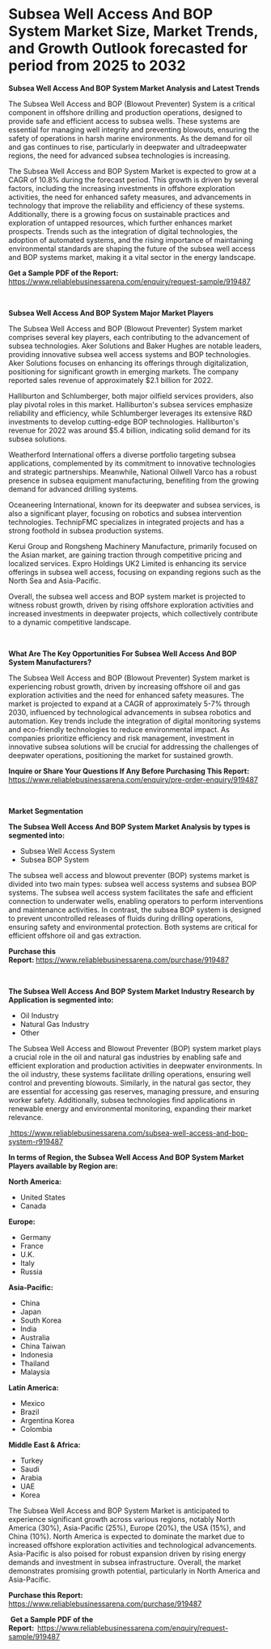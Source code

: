 <p><h1>Subsea Well Access And BOP System Market Size, Market Trends, and Growth Outlook forecasted for period from 2025 to 2032</h1></p><p><strong>Subsea Well Access And BOP System Market Analysis and Latest Trends</strong></p>
<p><p>The Subsea Well Access and BOP (Blowout Preventer) System is a critical component in offshore drilling and production operations, designed to provide safe and efficient access to subsea wells. These systems are essential for managing well integrity and preventing blowouts, ensuring the safety of operations in harsh marine environments. As the demand for oil and gas continues to rise, particularly in deepwater and ultradeepwater regions, the need for advanced subsea technologies is increasing.</p><p>The Subsea Well Access and BOP System Market is expected to grow at a CAGR of 10.8% during the forecast period. This growth is driven by several factors, including the increasing investments in offshore exploration activities, the need for enhanced safety measures, and advancements in technology that improve the reliability and efficiency of these systems. Additionally, there is a growing focus on sustainable practices and exploration of untapped resources, which further enhances market prospects. Trends such as the integration of digital technologies, the adoption of automated systems, and the rising importance of maintaining environmental standards are shaping the future of the subsea well access and BOP systems market, making it a vital sector in the energy landscape.</p></p>
<p><strong>Get a Sample PDF of the Report:&nbsp;</strong> <a href="https://www.reliablebusinessarena.com/enquiry/request-sample/919487?utm_campaign=2013&utm_medium=2&utm_source=Github&utm_content=ia&utm_term=18042025&utm_id=subsea-well-access-and-bop-system">https://www.reliablebusinessarena.com/enquiry/request-sample/919487</a></p>
<p>&nbsp;</p>
<p><strong>Subsea Well Access And BOP System Major Market Players</strong></p>
<p><p>The Subsea Well Access and BOP (Blowout Preventer) System market comprises several key players, each contributing to the advancement of subsea technologies. Aker Solutions and Baker Hughes are notable leaders, providing innovative subsea well access systems and BOP technologies. Aker Solutions focuses on enhancing its offerings through digitalization, positioning for significant growth in emerging markets. The company reported sales revenue of approximately $2.1 billion for 2022.</p><p>Halliburton and Schlumberger, both major oilfield services providers, also play pivotal roles in this market. Halliburton's subsea services emphasize reliability and efficiency, while Schlumberger leverages its extensive R&D investments to develop cutting-edge BOP technologies. Halliburton's revenue for 2022 was around $5.4 billion, indicating solid demand for its subsea solutions.</p><p>Weatherford International offers a diverse portfolio targeting subsea applications, complemented by its commitment to innovative technologies and strategic partnerships. Meanwhile, National Oilwell Varco has a robust presence in subsea equipment manufacturing, benefiting from the growing demand for advanced drilling systems.</p><p>Oceaneering International, known for its deepwater and subsea services, is also a significant player, focusing on robotics and subsea intervention technologies. TechnipFMC specializes in integrated projects and has a strong foothold in subsea production systems.</p><p>Kerui Group and Rongsheng Machinery Manufacture, primarily focused on the Asian market, are gaining traction through competitive pricing and localized services. Expro Holdings UK2 Limited is enhancing its service offerings in subsea well access, focusing on expanding regions such as the North Sea and Asia-Pacific.</p><p>Overall, the subsea well access and BOP system market is projected to witness robust growth, driven by rising offshore exploration activities and increased investments in deepwater projects, which collectively contribute to a dynamic competitive landscape.</p></p>
<p>&nbsp;</p>
<p><strong>What Are The Key Opportunities For Subsea Well Access And BOP System Manufacturers?</strong></p>
<p><p>The Subsea Well Access and BOP (Blowout Preventer) System market is experiencing robust growth, driven by increasing offshore oil and gas exploration activities and the need for enhanced safety measures. The market is projected to expand at a CAGR of approximately 5-7% through 2030, influenced by technological advancements in subsea robotics and automation. Key trends include the integration of digital monitoring systems and eco-friendly technologies to reduce environmental impact. As companies prioritize efficiency and risk management, investment in innovative subsea solutions will be crucial for addressing the challenges of deepwater operations, positioning the market for sustained growth.</p></p>
<p><strong>Inquire or Share Your Questions If Any Before Purchasing This Report:</strong> <a href="https://www.reliablebusinessarena.com/enquiry/pre-order-enquiry/919487?utm_campaign=2013&utm_medium=2&utm_source=Github&utm_content=ia&utm_term=18042025&utm_id=subsea-well-access-and-bop-system">https://www.reliablebusinessarena.com/enquiry/pre-order-enquiry/919487</a></p>
<p>&nbsp;</p>
<p><strong>Market Segmentation</strong></p>
<p><strong>The Subsea Well Access And BOP System Market Analysis by types is segmented into:</strong></p>
<p><ul><li>Subsea Well Access System</li><li>Subsea BOP System</li></ul></p>
<p><p>The subsea well access and blowout preventer (BOP) systems market is divided into two main types: subsea well access systems and subsea BOP systems. The subsea well access system facilitates the safe and efficient connection to underwater wells, enabling operators to perform interventions and maintenance activities. In contrast, the subsea BOP system is designed to prevent uncontrolled releases of fluids during drilling operations, ensuring safety and environmental protection. Both systems are critical for efficient offshore oil and gas extraction.</p></p>
<p><strong>Purchase this Report:&nbsp;</strong><a href="https://www.reliablebusinessarena.com/purchase/919487?utm_campaign=2013&utm_medium=2&utm_source=Github&utm_content=ia&utm_term=18042025&utm_id=subsea-well-access-and-bop-system">https://www.reliablebusinessarena.com/purchase/919487</a></p>
<p>&nbsp;</p>
<p><strong>The Subsea Well Access And BOP System Market Industry Research by Application is segmented into:</strong></p>
<p><ul><li>Oil Industry</li><li>Natural Gas Industry</li><li>Other</li></ul></p>
<p><p>The Subsea Well Access and Blowout Preventer (BOP) system market plays a crucial role in the oil and natural gas industries by enabling safe and efficient exploration and production activities in deepwater environments. In the oil industry, these systems facilitate drilling operations, ensuring well control and preventing blowouts. Similarly, in the natural gas sector, they are essential for accessing gas reserves, managing pressure, and ensuring worker safety. Additionally, subsea technologies find applications in renewable energy and environmental monitoring, expanding their market relevance.</p></p>
<p><a href="https://www.reliablebusinessarena.com/subsea-well-access-and-bop-system-r919487?utm_campaign=2013&utm_medium=2&utm_source=Github&utm_content=ia&utm_term=18042025&utm_id=subsea-well-access-and-bop-system">&nbsp;https://www.reliablebusinessarena.com/subsea-well-access-and-bop-system-r919487</a></p>
<p><strong>In terms of Region, the Subsea Well Access And BOP System Market Players available by Region are:</strong></p>
<p>
    <p> <strong> North America: </strong>
        <ul>
            <li>United States</li>
            <li>Canada</li>
        </ul>
        </p> 
    <p> <strong> Europe: </strong>
        <ul>
            <li>Germany</li>
            <li>France</li>
            <li>U.K.</li>
            <li>Italy</li>
            <li>Russia</li>
        </ul>
        </p> 
    <p> <strong> Asia-Pacific: </strong>
        <ul>
            <li>China</li>
            <li>Japan</li>
            <li>South Korea</li>
            <li>India</li>
            <li>Australia</li>
            <li>China Taiwan</li>
            <li>Indonesia</li>
            <li>Thailand</li>
            <li>Malaysia</li>
        </ul>
        </p> 
    <p> <strong> Latin America: </strong>
        <ul>
            <li>Mexico</li>
            <li>Brazil</li>
            <li>Argentina Korea</li>
            <li>Colombia</li>
        </ul>
        </p> 
    <p> <strong> Middle East & Africa: </strong>
        <ul>
            <li>Turkey</li>
            <li>Saudi</li>
            <li>Arabia</li>
            <li>UAE</li>
            <li>Korea</li>
        </ul>
    </p>
    </p>
<p><p>The Subsea Well Access and BOP System Market is anticipated to experience significant growth across various regions, notably North America (30%), Asia-Pacific (25%), Europe (20%), the USA (15%), and China (10%). North America is expected to dominate the market due to increased offshore exploration activities and technological advancements. Asia-Pacific is also poised for robust expansion driven by rising energy demands and investment in subsea infrastructure. Overall, the market demonstrates promising growth potential, particularly in North America and Asia-Pacific.</p></p>
<p><strong>Purchase this Report: </strong><a href="https://www.reliablebusinessarena.com/purchase/919487?utm_campaign=2013&utm_medium=2&utm_source=Github&utm_content=ia&utm_term=18042025&utm_id=subsea-well-access-and-bop-system">https://www.reliablebusinessarena.com/purchase/919487</a></p>
<p>&nbsp;<strong>Get a Sample PDF of the Report:&nbsp;&nbsp;</strong><a href="https://www.reliablebusinessarena.com/enquiry/request-sample/919487?utm_campaign=2013&utm_medium=2&utm_source=Github&utm_content=ia&utm_term=18042025&utm_id=subsea-well-access-and-bop-system">https://www.reliablebusinessarena.com/enquiry/request-sample/919487</a></p>
<p><strong></strong></p>
<p><p></p><p></p><p></p></p>